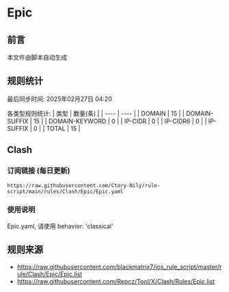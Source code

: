 # Epic

## 前言
本文件由脚本自动生成

## 规则统计
最后同步时间: 2025年02月27日 04:20

各类型规则统计:
| 类型 | 数量(条)  | 
| ---- | ----  |
| DOMAIN | 15 | 
| DOMAIN-SUFFIX | 15 | 
| DOMAIN-KEYWORD | 0 | 
| IP-CIDR | 0 | 
| IP-CIDR6 | 0 | 
| IP-SUFFIX | 0 | 
| TOTAL | 15 | 
## Clash

### 订阅链接 (每日更新)
```
https://raw.githubusercontent.com/Ctory-Nily/rule-script/main/rules/Clash/Epic/Epic.yaml
```

### 使用说明
Epic.yaml, 请使用 behavior: 'classical'

## 规则来源
- https://raw.githubusercontent.com/blackmatrix7/ios_rule_script/master/rule/Clash/Epic/Epic.list 
- https://raw.githubusercontent.com/Repcz/Tool/X/Clash/Rules/Epic.list 
